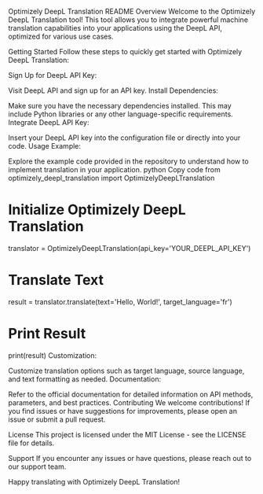 
Optimizely DeepL Translation README
Overview
Welcome to the Optimizely DeepL Translation tool! This tool allows you to integrate powerful machine translation capabilities into your applications using the DeepL API, optimized for various use cases.

Getting Started
Follow these steps to quickly get started with Optimizely DeepL Translation:

Sign Up for DeepL API Key:

Visit DeepL API and sign up for an API key.
Install Dependencies:

Make sure you have the necessary dependencies installed. This may include Python libraries or any other language-specific requirements.
Integrate DeepL API Key:

Insert your DeepL API key into the configuration file or directly into your code.
Usage Example:

Explore the example code provided in the repository to understand how to implement translation in your application.
python
Copy code
from optimizely_deepl_translation import OptimizelyDeepLTranslation

# Initialize Optimizely DeepL Translation
translator = OptimizelyDeepLTranslation(api_key='YOUR_DEEPL_API_KEY')

# Translate Text
result = translator.translate(text='Hello, World!', target_language='fr')

# Print Result
print(result)
Customization:

Customize translation options such as target language, source language, and text formatting as needed.
Documentation:

Refer to the official documentation for detailed information on API methods, parameters, and best practices.
Contributing
We welcome contributions! If you find issues or have suggestions for improvements, please open an issue or submit a pull request.

License
This project is licensed under the MIT License - see the LICENSE file for details.

Support
If you encounter any issues or have questions, please reach out to our support team.

Happy translating with Optimizely DeepL Translation!
